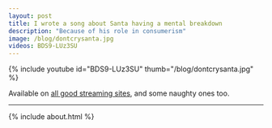 ```yaml
---
layout: post
title: I wrote a song about Santa having a mental breakdown
description: "Because of his role in consumerism"
image: /blog/dontcrysanta.jpg
videos: BDS9-LUz3SU
---
```


{% include youtube id="BDS9-LUz3SU" thumb="/blog/dontcrysanta.jpg" %}

Available on [all good streaming sites](https://distrokid.com/hyperfollow/olifrost/dont-cry-santa), and some naughty ones too.


---

{% include about.html %}
